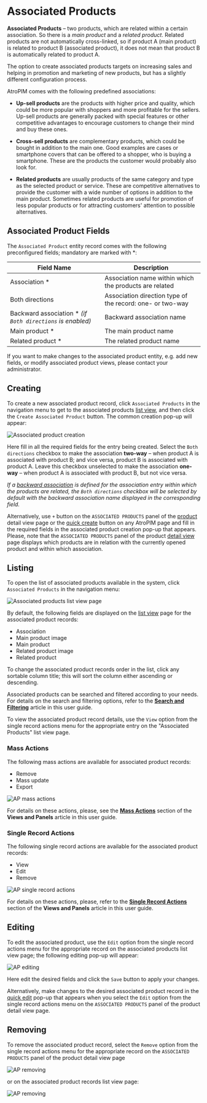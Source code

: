 # Associated Products

**Associated Products** – two products, which are related within a certain association. So there is a *main product* and a *related product*. Related products are not automatically cross-linked, so if product A (main product) is related to product B (associated product), it does not mean that product B is automatically related to product A. 

The option to create associated products targets on increasing sales and helping in promotion and marketing of new products, but has a slightly different configuration process.

AtroPIM comes with the following predefined associations:

- **Up-sell products** are the products with higher price and quality, which could be more popular with shoppers and more profitable for the sellers. Up-sell products are generally packed with special features or other competitive advantages to encourage customers to change their mind and buy these ones. 

- **Cross-sell products** are complementary products, which could be bought in addition to the main one. Good examples are cases or smartphone covers that can be offered to a shopper, who is buying a smartphone. These are the products the customer would probably also look for.

- **Related products** are usually products of the same category and type as the selected product or service. These are competitive alternatives to provide the customer with a wide number of options in addition to the main product. Sometimes related products are useful for promotion of less popular products or for attracting customers' attention to possible alternatives.

## Associated Product Fields

The `Associated Product` entity record comes with the following preconfigured fields; mandatory are marked with *:

| **Field Name**           | **Description**                   |
|--------------------------|-----------------------------------|
| Association *            | Association name within which the products are related           |
| Both directions          | Association direction type of the record: one- or two-way      |
| Backward association * *(if `Both directions` is enabled)*   | Backward association name         |
| Main product *           | The main product name |
| Related product *           | The related product name |

If you want to make changes to the associated product entity, e.g. add new fields, or modify associated product views, please contact your administrator.

## Creating

To create a new associated product record, click `Associated Products` in the navigation menu to get to the associated products [list view](#listing), and then click the `Create Associated Product` button. The common creation  pop-up will appear:

![Associated product creation](../_assets/user-guide/associated-products/ap-create-popup.jpg)

Here fill in all the required fields for the entry being created. Select the `Both directions` checkbox to make the association **two-way** – when product A is associated with product B; and vice versa, product B is associated with product A. Leave this checkbox unselected to make the association **one-way** – when product A is associated with product B, but not vice versa.

*If a [backward association](./associations.md) is defined for the association entry within which the products are related, the `Both directions` checkbox will be selected by default with the backward association name displayed in the corresponding field.*

Alternatively, use `+` button on the `ASSOCIATED PRODUCTS` panel of the [product](./products.md#associated-products) detail view page or the [quick create](./user-interface.md#quick-create) button on any AtroPIM page and fill in the required fields in the associated product creation pop-up that appears. Please, note that the `ASSOCIATED PRODUCTS` panel of the product [detail view](./views-and-panels.md#detail-view) page displays which products are in relation with the currently opened product and within which association.

## Listing

To open the list of associated products available in the system, click `Associated Products` in the navigation menu:

![Associated products list view page](../_assets/user-guide/associated-products/ap-list-view.jpg)

By default, the following fields are displayed on the [list view](./views-and-panels.md#list-view) page for the associated product records:

- Association
- Main product image
- Main product
- Related product image
- Related product

To change the associated product records order in the list, click any sortable column title; this will sort the column either ascending or descending.

Associated products can be searched and filtered according to your needs. For details on the search and filtering options, refer to the [**Search and Filtering**](./search-and-filtering.md) article in this user guide.

To view the associated product record details, use the `View` option from the single record actions menu for the appropriate entry on the "Associated Products" list view page. 

### Mass Actions

The following mass actions are available for associated product records:
- Remove
- Mass update
- Export

![AP mass actions](../_assets/user-guide/associated-products/ap-mass-actions.jpg)

For details on these actions, please, see the [**Mass Actions**](./views-and-panels.md#mass-actions) section of the **Views and Panels** article in this user guide.

### Single Record Actions

The following single record actions are available for the associated product records:
- View
- Edit
- Remove

![AP single record actions](../_assets/user-guide/associated-products/ap-single-record-actions.jpg)
  
For details on these actions, please, refer to the [**Single Record Actions**](./views-and-panels.md#single-record-actions) section of the **Views and Panels** article in this user guide.

## Editing

To edit the associated product, use the `Edit` option from the single record actions menu for the appropriate record on the associated products list view page; the following editing pop-up will appear:

![AP editing](../_assets/user-guide/associated-products/ap-edit.jpg)

Here edit the desired fields and click the `Save` button to apply your changes.

Alternatively, make changes to the desired associated product record in the [quick edit](./views-and-panels.md#quick-edit-view) pop-up that appears when you select the `Edit` option from the single record actions menu on the `ASSOCIATED PRODUCTS` panel of the product detail view page. 

## Removing

To remove the associated product record, select the `Remove` option from the single record actions menu for the appropriate record on the `ASSOCIATED PRODUCTS` panel of the product detail view page 

![AP removing](../_assets/user-guide/associated-products/ap-remove-panel.jpg)

or on the associated product records list view page:

![AP removing](../_assets/user-guide/associated-products/ap-remove-list.jpg)


